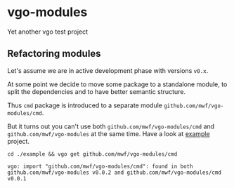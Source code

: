 # vgo-modules
Yet another vgo test project

## Refactoring modules

Let's assume we are in active development phase with versions `v0.x`.

At some point we decide to move some package to a standalone module, to split the dependencies and to have better semantic structure.

Thus `cmd` package is introduced to a separate module `github.com/mwf/vgo-modules/cmd`.

But it turns out you can't use both `github.com/mwf/vgo-modules/cmd` and `github.com/mwf/vgo-modules` at the same time.
Have a look at [example](./example) project.

```
cd ./example && vgo get github.com/mwf/vgo-modules/cmd

vgo: import "github.com/mwf/vgo-modules/cmd": found in both github.com/mwf/vgo-modules v0.0.2 and github.com/mwf/vgo-modules/cmd v0.0.1
```
